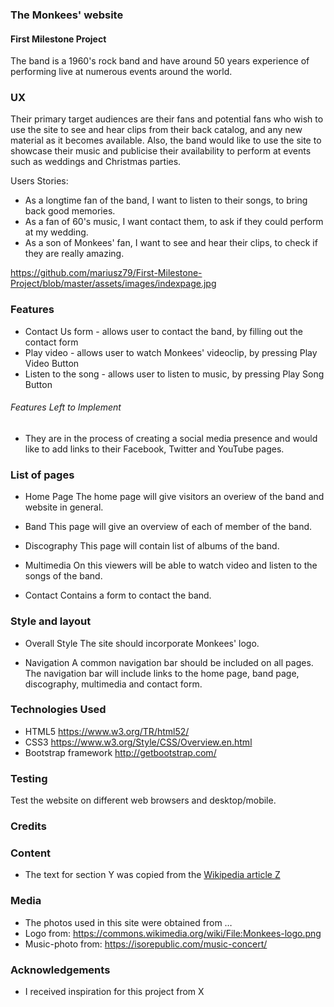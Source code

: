 ### The Monkees' website
#### First Milestone Project

The band is a 1960's rock band and have around 50 years experience of performing live at numerous events around the world.

### UX
Their primary target audiences are their fans and potential fans who wish to use the site to see and hear clips from their back catalog, and any new material as it becomes available.
Also, the band would like to use the site to showcase their music and publicise their availability to perform at events such as weddings and Christmas parties.

Users Stories:
- As a longtime fan of the band, I want to listen to their songs, to bring back good memories.
- As a fan of 60's music, I want contact them, to ask if they could perform at my wedding.
- As a son of Monkees' fan, I want to see and hear their clips, to check if they are really amazing.

https://github.com/mariusz79/First-Milestone-Project/blob/master/assets/images/indexpage.jpg

### Features
- Contact Us form - allows user to contact the band, by filling out the contact form
- Play video - allows user to watch Monkees' videoclip, by pressing Play Video Button
- Listen to the song - allows user to listen to music, by pressing Play Song Button


###### Features Left to Implement
-  They are in the process of creating a social media presence and would like to add links to their Facebook, Twitter and YouTube pages.


### List of pages
- Home Page
The home page will give visitors an overiew of the band and website in general.

- Band
This page will give an overview of each of member of the band.

- Discography
This page will contain list of albums of the band.

- Multimedia
On this viewers will be able to watch video and listen to the songs of the band.

- Contact
Contains a form to contact the band.


### Style and layout
- Overall Style
The site should incorporate Monkees' logo.

- Navigation
A common navigation bar should be included on all pages. The navigation bar will include links to the home page, band page, discography, multimedia and contact form.



### Technologies Used
- HTML5 https://www.w3.org/TR/html52/
- CSS3 https://www.w3.org/Style/CSS/Overview.en.html
- Bootstrap framework  http://getbootstrap.com/

### Testing
Test the website on different web browsers and desktop/mobile.




### Credits

### Content
- The text for section Y was copied from the [Wikipedia article Z](https://en.wikipedia.org/wiki/Z)

### Media
- The photos used in this site were obtained from …
- Logo  from: https://commons.wikimedia.org/wiki/File:Monkees-logo.png
- Music-photo from: https://isorepublic.com/music-concert/

### Acknowledgements

- I received inspiration for this project from X
